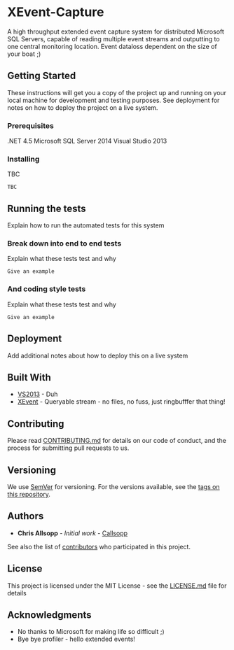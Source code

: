 # XEvent-Capture
A high throughput extended event capture system for distributed Microsoft SQL Servers, capable of reading multiple event streams and outputting to one central monitoring location.
Event dataloss dependent on the size of your boat ;)


## Getting Started

These instructions will get you a copy of the project up and running on your local machine for development and testing purposes. See deployment for notes on how to deploy the project on a live system.

### Prerequisites

.NET 4.5
Microsoft SQL Server 2014
Visual Studio 2013


### Installing

TBC

```
TBC
```


## Running the tests

Explain how to run the automated tests for this system

### Break down into end to end tests

Explain what these tests test and why

```
Give an example
```

### And coding style tests

Explain what these tests test and why

```
Give an example
```

## Deployment

Add additional notes about how to deploy this on a live system

## Built With

* [VS2013](https://www.visualstudio.com/) - Duh
* [XEvent](https://msdn.microsoft.com/en-us/library/bb630282(v=sql.105).aspx) - Queryable stream - no files, no fuss, just ringbufffer that thing!


## Contributing

Please read [CONTRIBUTING.md](https://gist.github.com/PurpleBooth/b24679402957c63ec426) for details on our code of conduct, and the process for submitting pull requests to us.

## Versioning

We use [SemVer](http://semver.org/) for versioning. For the versions available, see the [tags on this repository](https://github.com/your/project/tags). 

## Authors

* **Chris Allsopp** - *Initial work* - [Callsopp](https://github.com/callsopp)

See also the list of [contributors](https://github.com/callsopp/XEvent-Capture/contributors) who participated in this project.

## License

This project is licensed under the MIT License - see the [LICENSE.md](LICENSE.md) file for details

## Acknowledgments

* No thanks to Microsoft for making life so difficult ;)
* Bye bye profiler - hello extended events!
